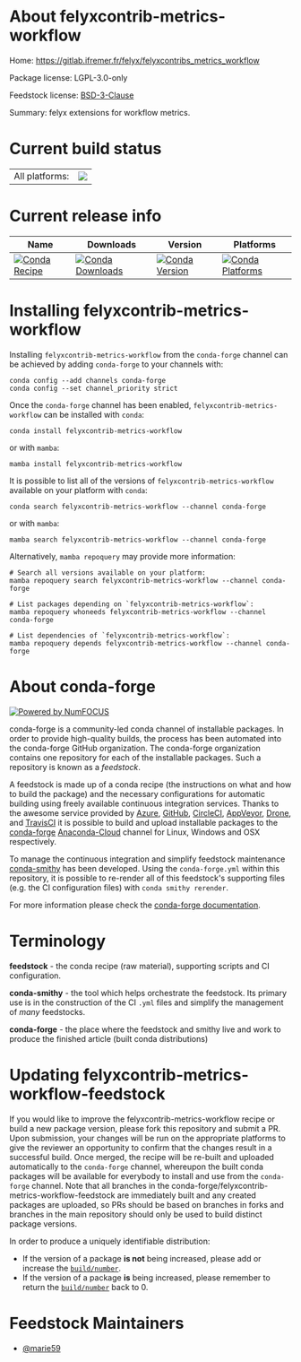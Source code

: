 About felyxcontrib-metrics-workflow
===================================

Home: https://gitlab.ifremer.fr/felyx/felyxcontribs_metrics_workflow

Package license: LGPL-3.0-only

Feedstock license: [BSD-3-Clause](https://github.com/conda-forge/felyxcontrib-metrics-workflow-feedstock/blob/main/LICENSE.txt)

Summary: felyx extensions for workflow metrics.

Current build status
====================


<table><tr><td>All platforms:</td>
    <td>
      <a href="https://dev.azure.com/conda-forge/feedstock-builds/_build/latest?definitionId=18473&branchName=main">
        <img src="https://dev.azure.com/conda-forge/feedstock-builds/_apis/build/status/felyxcontrib-metrics-workflow-feedstock?branchName=main">
      </a>
    </td>
  </tr>
</table>

Current release info
====================

| Name | Downloads | Version | Platforms |
| --- | --- | --- | --- |
| [![Conda Recipe](https://img.shields.io/badge/recipe-felyxcontrib--metrics--workflow-green.svg)](https://anaconda.org/conda-forge/felyxcontrib-metrics-workflow) | [![Conda Downloads](https://img.shields.io/conda/dn/conda-forge/felyxcontrib-metrics-workflow.svg)](https://anaconda.org/conda-forge/felyxcontrib-metrics-workflow) | [![Conda Version](https://img.shields.io/conda/vn/conda-forge/felyxcontrib-metrics-workflow.svg)](https://anaconda.org/conda-forge/felyxcontrib-metrics-workflow) | [![Conda Platforms](https://img.shields.io/conda/pn/conda-forge/felyxcontrib-metrics-workflow.svg)](https://anaconda.org/conda-forge/felyxcontrib-metrics-workflow) |

Installing felyxcontrib-metrics-workflow
========================================

Installing `felyxcontrib-metrics-workflow` from the `conda-forge` channel can be achieved by adding `conda-forge` to your channels with:

```
conda config --add channels conda-forge
conda config --set channel_priority strict
```

Once the `conda-forge` channel has been enabled, `felyxcontrib-metrics-workflow` can be installed with `conda`:

```
conda install felyxcontrib-metrics-workflow
```

or with `mamba`:

```
mamba install felyxcontrib-metrics-workflow
```

It is possible to list all of the versions of `felyxcontrib-metrics-workflow` available on your platform with `conda`:

```
conda search felyxcontrib-metrics-workflow --channel conda-forge
```

or with `mamba`:

```
mamba search felyxcontrib-metrics-workflow --channel conda-forge
```

Alternatively, `mamba repoquery` may provide more information:

```
# Search all versions available on your platform:
mamba repoquery search felyxcontrib-metrics-workflow --channel conda-forge

# List packages depending on `felyxcontrib-metrics-workflow`:
mamba repoquery whoneeds felyxcontrib-metrics-workflow --channel conda-forge

# List dependencies of `felyxcontrib-metrics-workflow`:
mamba repoquery depends felyxcontrib-metrics-workflow --channel conda-forge
```


About conda-forge
=================

[![Powered by
NumFOCUS](https://img.shields.io/badge/powered%20by-NumFOCUS-orange.svg?style=flat&colorA=E1523D&colorB=007D8A)](https://numfocus.org)

conda-forge is a community-led conda channel of installable packages.
In order to provide high-quality builds, the process has been automated into the
conda-forge GitHub organization. The conda-forge organization contains one repository
for each of the installable packages. Such a repository is known as a *feedstock*.

A feedstock is made up of a conda recipe (the instructions on what and how to build
the package) and the necessary configurations for automatic building using freely
available continuous integration services. Thanks to the awesome service provided by
[Azure](https://azure.microsoft.com/en-us/services/devops/), [GitHub](https://github.com/),
[CircleCI](https://circleci.com/), [AppVeyor](https://www.appveyor.com/),
[Drone](https://cloud.drone.io/welcome), and [TravisCI](https://travis-ci.com/)
it is possible to build and upload installable packages to the
[conda-forge](https://anaconda.org/conda-forge) [Anaconda-Cloud](https://anaconda.org/)
channel for Linux, Windows and OSX respectively.

To manage the continuous integration and simplify feedstock maintenance
[conda-smithy](https://github.com/conda-forge/conda-smithy) has been developed.
Using the ``conda-forge.yml`` within this repository, it is possible to re-render all of
this feedstock's supporting files (e.g. the CI configuration files) with ``conda smithy rerender``.

For more information please check the [conda-forge documentation](https://conda-forge.org/docs/).

Terminology
===========

**feedstock** - the conda recipe (raw material), supporting scripts and CI configuration.

**conda-smithy** - the tool which helps orchestrate the feedstock.
                   Its primary use is in the construction of the CI ``.yml`` files
                   and simplify the management of *many* feedstocks.

**conda-forge** - the place where the feedstock and smithy live and work to
                  produce the finished article (built conda distributions)


Updating felyxcontrib-metrics-workflow-feedstock
================================================

If you would like to improve the felyxcontrib-metrics-workflow recipe or build a new
package version, please fork this repository and submit a PR. Upon submission,
your changes will be run on the appropriate platforms to give the reviewer an
opportunity to confirm that the changes result in a successful build. Once
merged, the recipe will be re-built and uploaded automatically to the
`conda-forge` channel, whereupon the built conda packages will be available for
everybody to install and use from the `conda-forge` channel.
Note that all branches in the conda-forge/felyxcontrib-metrics-workflow-feedstock are
immediately built and any created packages are uploaded, so PRs should be based
on branches in forks and branches in the main repository should only be used to
build distinct package versions.

In order to produce a uniquely identifiable distribution:
 * If the version of a package **is not** being increased, please add or increase
   the [``build/number``](https://docs.conda.io/projects/conda-build/en/latest/resources/define-metadata.html#build-number-and-string).
 * If the version of a package **is** being increased, please remember to return
   the [``build/number``](https://docs.conda.io/projects/conda-build/en/latest/resources/define-metadata.html#build-number-and-string)
   back to 0.

Feedstock Maintainers
=====================

* [@marie59](https://github.com/marie59/)

